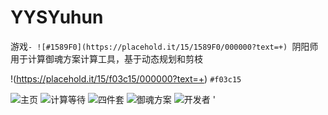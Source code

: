 # YYSYuhun
游戏`- ![#1589F0](https://placehold.it/15/1589F0/000000?text=+) `阴阳师` `用于计算御魂方案计算工具，基于动态规划和剪枝

!(https://placehold.it/15/f03c15/000000?text=+) `#f03c15`

![主页](https://github.com/nzaocan/YYSYuhun/blob/master/ScreenShot/mainpage.png)
![计算等待](https://github.com/nzaocan/YYSYuhun/blob/master/ScreenShot/process.png)
![四件套](https://github.com/nzaocan/YYSYuhun/blob/master/ScreenShot/sj.png)
![御魂方案](https://github.com/nzaocan/YYSYuhun/blob/master/ScreenShot/fa.png)
![开发者](https://github.com/nzaocan/YYSYuhun/blob/master/ScreenShot/aboutme.png)
 '
